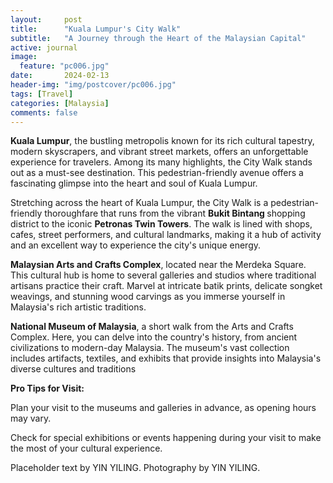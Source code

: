 ```yaml
---
layout:     post
title:      "Kuala Lumpur's City Walk"
subtitle:   "A Journey through the Heart of the Malaysian Capital"
active: journal
image:
  feature: "pc006.jpg"
date:       2024-02-13 
header-img: "img/postcover/pc006.jpg"
tags: [Travel]
categories: [Malaysia]
comments: false
---
```


<p>
<strong>Kuala Lumpur</strong>, the bustling metropolis known for its rich cultural tapestry, modern skyscrapers, and vibrant street markets, offers an unforgettable experience for travelers. Among its many highlights, the City Walk stands out as a must-see destination. This pedestrian-friendly avenue offers a fascinating glimpse into the heart and soul of Kuala Lumpur.
</p>

<p>
Stretching across the heart of Kuala Lumpur, the City Walk is a pedestrian-friendly thoroughfare that runs from the vibrant <strong> Bukit Bintang </strong> shopping district to the iconic <strong> Petronas Twin Towers</strong>. The walk is lined with shops, cafes, street performers, and cultural landmarks, making it a hub of activity and an excellent way to experience the city's unique energy.
</p>
<p>
<strong>Malaysian Arts and Crafts Complex</strong>, located near the Merdeka Square. This cultural hub is home to several galleries and studios where traditional artisans practice their craft. Marvel at intricate batik prints, delicate songket weavings, and stunning wood carvings as you immerse yourself in Malaysia's rich artistic traditions.
</p>

<p>
<strong>National Museum of Malaysia</strong>, a short walk from the Arts and Crafts Complex. Here, you can delve into the country's history, from ancient civilizations to modern-day Malaysia. The museum's vast collection includes artifacts, textiles, and exhibits that provide insights into Malaysia's diverse cultures and traditions
</p>
<strong> Pro Tips for Visit: </strong>
<p>Plan your visit to the museums and galleries in advance, as opening hours may vary.</p>
<p>Check for special exhibitions or events happening during your visit to make the most of your cultural experience.</p>

<p>Placeholder text by <a>YIN YILING</a>. Photography by <a>YIN YILING</a>.</p>